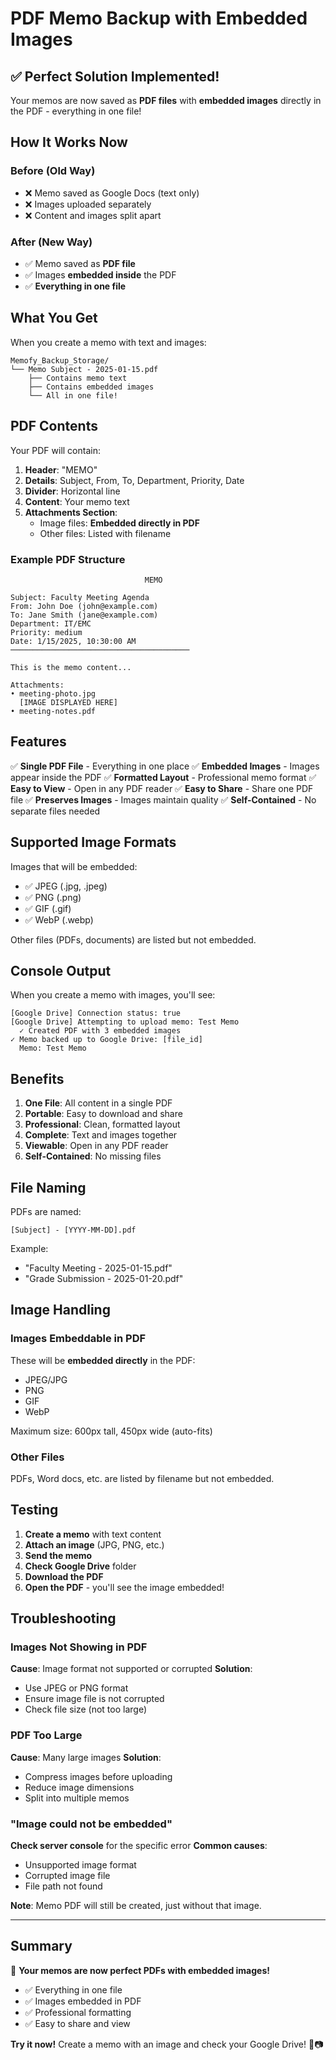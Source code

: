 # PDF Memo Backup with Embedded Images

## ✅ Perfect Solution Implemented!

Your memos are now saved as **PDF files** with **embedded images** directly in the PDF - everything in one file!

## How It Works Now

### Before (Old Way)

- ❌ Memo saved as Google Docs (text only)
- ❌ Images uploaded separately
- ❌ Content and images split apart

### After (New Way)

- ✅ Memo saved as **PDF file**
- ✅ Images **embedded inside** the PDF
- ✅ **Everything in one file**

## What You Get

When you create a memo with text and images:

```
Memofy_Backup_Storage/
└── Memo Subject - 2025-01-15.pdf
    ├── Contains memo text
    ├── Contains embedded images
    └── All in one file!
```

## PDF Contents

Your PDF will contain:

1. **Header**: "MEMO"
2. **Details**: Subject, From, To, Department, Priority, Date
3. **Divider**: Horizontal line
4. **Content**: Your memo text
5. **Attachments Section**:
   - Image files: **Embedded directly in PDF**
   - Other files: Listed with filename

### Example PDF Structure

```
                              MEMO

Subject: Faculty Meeting Agenda
From: John Doe (john@example.com)
To: Jane Smith (jane@example.com)
Department: IT/EMC
Priority: medium
Date: 1/15/2025, 10:30:00 AM
────────────────────────────────────────

This is the memo content...

Attachments:
• meeting-photo.jpg
  [IMAGE DISPLAYED HERE]
• meeting-notes.pdf
```

## Features

✅ **Single PDF File** - Everything in one place
✅ **Embedded Images** - Images appear inside the PDF
✅ **Formatted Layout** - Professional memo format
✅ **Easy to View** - Open in any PDF reader
✅ **Easy to Share** - Share one PDF file
✅ **Preserves Images** - Images maintain quality
✅ **Self-Contained** - No separate files needed

## Supported Image Formats

Images that will be embedded:

- ✅ JPEG (.jpg, .jpeg)
- ✅ PNG (.png)
- ✅ GIF (.gif)
- ✅ WebP (.webp)

Other files (PDFs, documents) are listed but not embedded.

## Console Output

When you create a memo with images, you'll see:

```
[Google Drive] Connection status: true
[Google Drive] Attempting to upload memo: Test Memo
  ✓ Created PDF with 3 embedded images
✓ Memo backed up to Google Drive: [file_id]
  Memo: Test Memo
```

## Benefits

1. **One File**: All content in a single PDF
2. **Portable**: Easy to download and share
3. **Professional**: Clean, formatted layout
4. **Complete**: Text and images together
5. **Viewable**: Open in any PDF reader
6. **Self-Contained**: No missing files

## File Naming

PDFs are named:

```
[Subject] - [YYYY-MM-DD].pdf
```

Example:

- "Faculty Meeting - 2025-01-15.pdf"
- "Grade Submission - 2025-01-20.pdf"

## Image Handling

### Images Embeddable in PDF

These will be **embedded directly** in the PDF:

- JPEG/JPG
- PNG
- GIF
- WebP

Maximum size: 600px tall, 450px wide (auto-fits)

### Other Files

PDFs, Word docs, etc. are listed by filename but not embedded.

## Testing

1. **Create a memo** with text content
2. **Attach an image** (JPG, PNG, etc.)
3. **Send the memo**
4. **Check Google Drive** folder
5. **Download the PDF**
6. **Open the PDF** - you'll see the image embedded!

## Troubleshooting

### Images Not Showing in PDF

**Cause**: Image format not supported or corrupted
**Solution**:

- Use JPEG or PNG format
- Ensure image file is not corrupted
- Check file size (not too large)

### PDF Too Large

**Cause**: Many large images
**Solution**:

- Compress images before uploading
- Reduce image dimensions
- Split into multiple memos

### "Image could not be embedded"

**Check server console** for the specific error
**Common causes**:

- Unsupported image format
- Corrupted image file
- File path not found

**Note**: Memo PDF will still be created, just without that image.

---

## Summary

🎉 **Your memos are now perfect PDFs with embedded images!**

- ✅ Everything in one file
- ✅ Images embedded in PDF
- ✅ Professional formatting
- ✅ Easy to share and view

**Try it now!** Create a memo with an image and check your Google Drive! 📄📷
